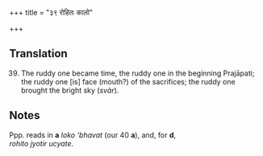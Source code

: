 +++
title = "३९ रोहितः कालो"

+++
## Translation
39. The ruddy one became time, the ruddy one in the beginning Prajāpati;  
the ruddy one \[is\] face (mouth?) of the sacrifices; the ruddy one  
brought the bright sky (*svàr*).

## Notes
Ppp. reads in **a** *loko ‘bhavat* (our 40 **a**), and, for **d**,  
*rohito jyotir ucyate*.
